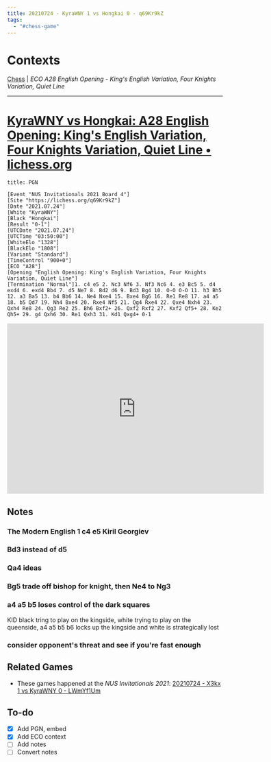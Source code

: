 ```yaml
---
title: 20210724 - KyraWNY 1 vs Hongkai 0 - q69Kr9kZ
tags:
  - "#chess-game"
---
```


# Contexts

[Chess](Chess.md) | *ECO A28 English Opening - King's English Variation, Four Knights Variation, Quiet Line*

---

# [KyraWNY vs Hongkai: A28 English Opening: King's English Variation, Four Knights Variation, Quiet Line • lichess.org](https://lichess.org/q69Kr9kZ)

````ad-example
title: PGN

[Event "NUS Invitationals 2021 Board 4"]
[Site "https://lichess.org/q69Kr9kZ"]
[Date "2021.07.24"]
[White "KyraWNY"]
[Black "Hongkai"]
[Result "0-1"]
[UTCDate "2021.07.24"]
[UTCTime "03:50:00"]
[WhiteElo "1328"]
[BlackElo "1808"]
[Variant "Standard"]
[TimeControl "900+0"]
[ECO "A28"]
[Opening "English Opening: King's English Variation, Four Knights Variation, Quiet Line"]
[Termination "Normal"]1. c4 e5 2. Nc3 Nf6 3. Nf3 Nc6 4. e3 Bc5 5. d4 exd4 6. exd4 Bb4 7. d5 Ne7 8. Bd2 d6 9. Bd3 Bg4 10. O-O O-O 11. h3 Bh5 12. a3 Ba5 13. b4 Bb6 14. Ne4 Nxe4 15. Bxe4 Bg6 16. Re1 Re8 17. a4 a5 18. b5 Qd7 19. Nh4 Bxe4 20. Rxe4 Nf5 21. Qg4 Rxe4 22. Qxe4 Nxh4 23. Qxh4 Re8 24. Qg3 Re2 25. Bh6 Bxf2+ 26. Qxf2 Rxf2 27. Kxf2 Qf5+ 28. Ke2 Qh5+ 29. g4 Qxh6 30. Re1 Qxh3 31. Kd1 Qxg4+ 0-1
````

<iframe src="https://lichess.org/embed/q69Kr9kZ?theme=newspaper&bg=auto"
width=600 height=397 frameborder=0></iframe>

## Notes

### The Modern English 1 c4 e5 Kiril Georgiev

### Bd3 instead of d5

### Qa4 ideas

### Bg5 trade off bishop for knight, then Ne4 to Ng3

### a4 a5 b5 loses control of the dark squares

KID black tring to play on the kingside, white trying to play on the queenside, a4 a5 b5 b6 locks up the kingside and white is strategically lost

### consider opponent's threat and see if you're fast enough

## Related Games

* These games happened at the *NUS Invitationals 2021*: [20210724 - X3kx 1 vs KyraWNY 0 - LWmYf1Um](20210724-X3kx-1-vs-KyraWNY-0-LWmYf1Um.md)

## To-do

* [x] Add PGN, embed
* [x] Add ECO context
* [ ] Add notes
* [ ] Convert notes
